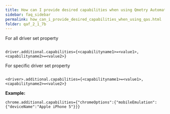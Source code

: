 ```yaml
---
title: How can I provide desired capabilities when using Qmetry Automation Framework?
sidebar: faq_sidebar
permalink: how_can_i_provide_desired_capabilities_when_using_qas.html
folder: qaf_2_1_7b
---
```


For all driver set property 

```properties

driver.additional.capabilities={<capabilityname1>=<value1>,<capabilityname2>=<value2>}

```

For specific driver set property 

```properties

<driver>.additional.capabilities={<capabilityname1>=<value1>,<capabilityname2>=<value2>}

```

**Example:**

```properties
chrome.additional.capabilities={"chromeOptions":{"mobileEmulation":{"deviceName":"Apple iPhone 5"}}}
```

